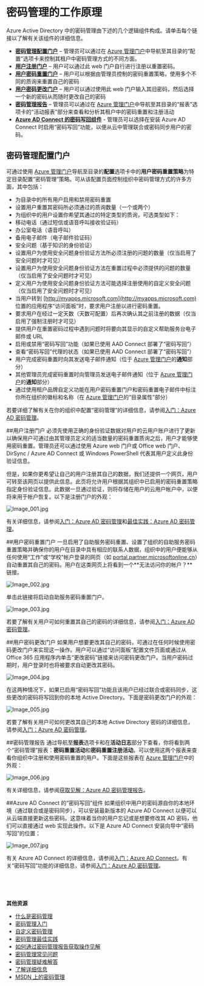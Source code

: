 <properties 
	pageTitle="工作原理：Azure AD 密码管理 |Windows Azure" 
	description="了解 Azure AD 密码管理的不同组件，其中包括用户注册、重置和更改其密码的位置以及管理员配置、报表本地 Active Directory 密码并启用对其的管理的位置。" 
	services="active-directory" 
	documentationCenter="" 
	authors="asteen" 
	manager="kbrint" 
	editor="billmath"/>

<tags 
	ms.service="active-directory" 
	ms.date="06/08/2015" 
	wacn.date="08/29/2015"/>

# 密码管理的工作原理
Azure Active Directory 中的密码管理由下述的几个逻辑组件构成。请单击每个链接以了解有关该组件的详细信息。

- [**密码管理配置门户**](#password-management-configuration-portal) – 管理员可以通过在 [Azure 管理门户](https://manage.windowsazure.cn)中导航至其目录的“配置”选项卡来控制其租户中密码管理方式的不同方面。
- [**用户注册门户**](#user-registration-portal) – 用户可以通过此 web 门户自行进行注册以重置密码。
- [**用户密码重置门户**](#user-password-reset-portal) – 用户可以根据由管理员控制的密码重置策略，使用多个不同的质询来重置自己的密码
- [**用户密码更改门户**](#user-password-change-portal) – 用户可以通过使用此 web 门户输入其旧密码，然后选择一个新的密码从而随时更改自己的密码
- [**密码管理报告**](#password-management-reports) – 管理员可以通过在 [Azure 管理门户](https://manage.windowsazure.cn)中导航至其目录的“报表”选项卡的“活动报表”部分来查看和分析其租户中的密码重置和注册活动
- [**Azure AD Connect 的密码写回组件**](#password-writeback-component-of-azure-ad-connect) - 管理员可以选择在安装 Azure AD Connect 时启用“密码写回”功能，以便从云中管理联合或密码同步用户的密码。

## 密码管理配置门户
可通过使用 [Azure 管理门户](https://manage.windowsazure.cn)导航至目录的**配置**选项卡中的**用户密码重置策略**为特定目录配置“密码管理”策略。可从该配置页面控制组织中密码管理方式的许多方面，其中包括：

- 为目录中的所有用户启用和禁用密码重置
- 设置用户重置其密码所必须通过的质询数量（一个或两个）
- 为组织中的用户设置你希望其通过的特定类型的质询，可选类型如下：
 - 移动电话（通过短信或语音呼叫接收验证码）
 - 办公室电话（语音呼叫）
 - 备用电子邮件（电子邮件验证码）
 - 安全问题（基于知识的身份验证）
- 设置用户为使用安全问题身份验证方法所必须注册的问题的数量（仅当启用了安全问题时才可见）
- 设置用户为使用安全问题身份验证方法在重置过程中必须提供的问题的数量（仅当启用了安全问题时才可见）
- 定义用户为使用安全问题身份验证方法可能选择注册使用的自定义安全问题（仅当启用了安全问题时才可见）
- 当用户转到 [http://myapps.microsoft.com](http://myapps.microsoft.com) 位置的应用程序“访问面板”时，要求用户注册以进行密码重置。
- 要求用户在经过一定天数（天数可配置）后再次确认其之前注册的数据（仅当启用了强制注册时才可见）
- 提供用户在重置密码过程中遇到问题时将要向其显示的自定义帮助服务台电子邮件或 URL
- 启用或禁用“密码写回”功能（如果已使用 AAD Connect 部署了“密码写回”）
- 查看“密码写回”代理的状态（如果已使用 AAD Connect 部署了“密码写回”）
- 用户完成密码重置时向其发送电子邮件通知（位于 [Azure 管理门户](https://manage.windowsazure.cn)的**通知**部分）
- 其他管理员完成密码重置时向管理员发送电子邮件通知（位于 [Azure 管理门户](https://manage.windowsazure.cn)的**通知**部分）
- 通过使用租户品牌自定义功能在用户密码重置门户和密码重置电子邮件中标注你所在组织的徽标和名称（在 [Azure 管理门户](https://manage.windowsazure.cn)的“目录属性”部分）

若要详细了解有关在你的组织中配置“密码管理”的详细信息，请参阅[入门：Azure AD 密码管理](/documentation/articles/active-directory-passwords-getting-started)。

##用户注册门户
必须先使用正确的身份验证数据对用户的云用户账户进行了更新以确保用户可通过由其管理员定义的适当数量的密码重置质询之后，用户才能够使用密码重置。管理员还可以通过使用 Azure web 门户或 Office web 门户、DirSync / Azure AD Connect 或 Windows PowerShell 代表其用户定义此身份验证信息。

但是，如果你更希望让自己的用户注册其自己的数据，我们还提供一个网页，用户可转至该网页以提供此信息。此页将允许用户根据其组织中已启用的密码重置策略指定身份验证信息。此数据一旦通过验证，则将存储在用户的云用户帐户中，以便将来用于帐户恢复。以下是注册门户的外观：

  ![][001]

有关详细信息，请参阅[入门：Azure AD 密码管理](active-directory-passwords-getting-started)和[最佳实践：Azure AD 密码管理](/documentation/articles/active-directory-passwords-best-practices)。

##用户密码重置门户
一旦启用了自助服务密码重置、设置了组织的自助服务密码重置策略并确保你的用户在目录中具有相应的联系人数据，组织中的用户便能够从任何使用“工作”或“学校”帐户登录的网页（如 [portal.partner.microsoftonline.cn](https://portal.partner.microsoftonline.cn)）自动重置其自己的密码。用户在这类网页上将看到一个**无法访问你的帐户？**链接。

  ![][002]

单击此链接将启动自助服务密码重置门户。

  ![][003]

若要了解有关用户可如何重置其自己的密码的详细信息，请参阅[入门：Azure AD 密码管理](active-directory-passwords-getting-started)。

##用户密码更改门户
如果用户想要更改其自己的密码，可通过在任何时候使用密码更改门户来实现这一操作。用户可以通过“访问面板”配置文件页面或通过从 Office 365 应用程序内单击“更改密码”链接来访问密码更改门户。当用户密码过期时，用户登录时也将被要求自动更改其密码。

  ![][004]

在这两种情况下，如果已启用“密码写回”功能且该用户已经过联合或密码同步，这些更改的密码将写回到你的本地 Active Directory。下面是密码更改门户的外观：

  ![][005]

若要了解有关用户可如何更改其自己的本地 Active Directory 密码的详细信息，请参阅[入门：Azure AD 密码管理](/documentation/articles/active-directory-passwords-getting-started)。

##密码管理报告
通过导航至**报表**选项卡和在**活动日志**部分下查看，你将看到两个“密码管理”报表：**密码重置活动**和**密码重置注册活动**。可以使用这两个报表来查看你组织中注册和使用密码重置的用户。下面是这些报表在 [Azure 管理门户](https://manage.windowsazure.cn)中的外观：

  ![][006]

有关详细信息，请参阅[获取见解：Azure AD 密码管理报告](active-directory-passwords-get-insights)。

##Azure AD Connect 的“密码写回”组件
如果组织中用户的密码源自你的本地环境（通过联合或是密码同步），可以安装最新版本的 Azure AD Connect 以便可以从云端直接更新这些密码。这意味着当你的用户忘记或是想要修改其 AD 密码，他们可以直接通过 web 实现此操作。以下是 Azure AD Connect 安装向导中“密码写回”的位置：

  ![][007]

有关 Azure AD Connect 的详细信息，请参阅[入门：Azure AD Connect](active-directory-aadconnect)。有关“密码写回”功能的详细信息，请参阅[入门：Azure AD 密码管理](/documentation/articles/active-directory-passwords-getting-started)。


<br/> <br/> <br/>

**其他资源**


* [什么是密码管理](/documentation/articles/active-directory-passwords)
* [密码管理入门](/documentation/articles/active-directory-passwords-getting-started)
* [自定义密码管理](/documentation/articles/active-directory-passwords-customize)
* [密码管理最佳实践](/documentation/articles/active-directory-passwords-best-practices)
* [如何通过密码管理报告获取操作见解](/documentation/articles/active-directory-passwords-get-insights)
* [密码管理常见问题](/documentation/articles/active-directory-passwords-faq)
* [密码管理疑难解答](/documentation/articles/active-directory-passwords-troubleshoot)
* [了解详细信息](/documentation/articles/active-directory-passwords-learn-more)
* [MSDN 上的密码管理](https://msdn.microsoft.com/zh-cn/library/azure/dn510386.aspx)



[001]: ./media/active-directory-passwords-how-it-works/001.jpg "Image_001.jpg"
[002]: ./media/active-directory-passwords-how-it-works/002.jpg "Image_002.jpg"
[003]: ./media/active-directory-passwords-how-it-works/003.jpg "Image_003.jpg"
[004]: ./media/active-directory-passwords-how-it-works/004.jpg "Image_004.jpg"
[005]: ./media/active-directory-passwords-how-it-works/005.jpg "Image_005.jpg"
[006]: ./media/active-directory-passwords-how-it-works/006.jpg "Image_006.jpg"
[007]: ./media/active-directory-passwords-how-it-works/007.jpg "Image_007.jpg"
 

<!---HONumber=67-->
